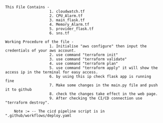     This File Contains - 
                        1. cloudwatch.tf
                        2. CPU_Alarm.tf
                        3. main_flask.tf
                        4. Memory_Alarm.tf
                        5. provider_flask.tf
                        6. sns.tf

    Working Procedure of the file - 
                        1. Initialise "aws configure" then input the credentials of your aws account.
                        2. use command "terraform init"
                        3. use command "terraform validate"
                        4. use command "terraform plan"
                        5. use command "terraform apply" it will show the access ip in the terminal for easy access.
                        6. by using this ip check flask app is running fine
                        7. Make some changes in the main.py file and push it to github
                        8. check the changes take effect in the web page.
                        9. After checking the CI/CD connection use "terraform destroy".
            
        Note := -- The cicd pipeline script is in ".github/workflows/deploy.yaml
